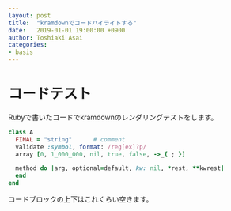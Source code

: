 ```yaml
---
layout: post
title:  "kramdownでコードハイライトする"
date:   2019-01-01 19:00:00 +0900
author: Toshiaki Asai
categories:
- basis
---
```

# コードテスト

Rubyで書いたコードでkramdownのレンダリングテストをします。

```ruby
class A
  FINAL = "string"      # comment
  validate :symbol, format: /reg[ex]?p/
  array [0, 1_000_000, nil, true, false, ->_{ ; }]

  method do |arg, optional=default, kw: nil, *rest, **kwrest|
  end
end
```

コードブロックの上下はこれくらい空きます。

